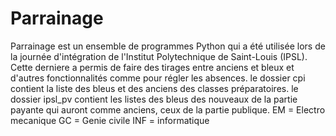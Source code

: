 # Parrainage
Parrainage est un ensemble de programmes Python qui a été utilisée lors de la journée d'intégration de l'Institut Polytechnique de Saint-Louis (IPSL). Cette derniere a permis de faire des tirages entre anciens et bleux et d'autres fonctionnalités comme pour régler les absences. 
le dossier cpi contient la liste des bleus et des anciens des classes préparatoires.
le dossier ipsl_pv contient les listes des bleus des nouveaux de la partie payante qui auront comme anciens, ceux de la partie publique.
EM = Electro mecanique
GC = Genie civile
INF = informatique
